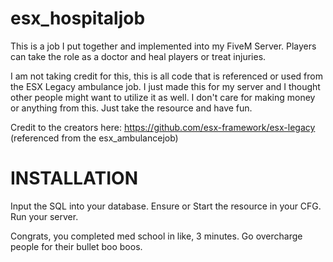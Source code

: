 # esx_hospitaljob
This is a job I put together and implemented into my FiveM Server. Players can take the role as a doctor and heal players or treat injuries.

I am not taking credit for this, this is all code that is referenced or used from the ESX Legacy ambulance job. I just made this for my server and I thought other people might want to utilize it as well. I don't care for making money or anything from this. Just take the resource and have fun.

Credit to the creators here: https://github.com/esx-framework/esx-legacy (referenced from the esx_ambulancejob)

# INSTALLATION

Input the SQL into your database.
Ensure or Start the resource in your CFG.
Run your server.

Congrats, you completed med school in like, 3 minutes. Go overcharge people for their bullet boo boos.
